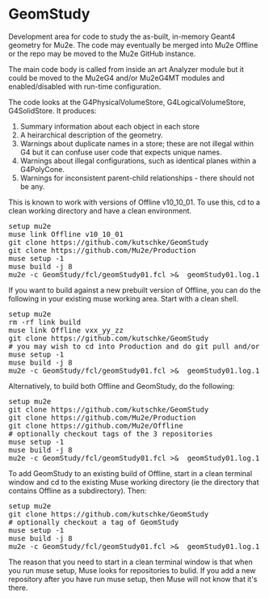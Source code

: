 # GeomStudy
Development area for code to study the as-built, in-memory Geant4 geometry for Mu2e.  The code may eventually be merged into Mu2e Offline or the repo may be moved to the Mu2e GitHub instance.

The main code body is called from inside an art Analyzer module but it could be moved to the Mu2eG4 and/or Mu2eG4MT modules and enabled/disabled with run-time configuration.

The code looks at the G4PhysicalVolumeStore, G4LogicalVolumeStore, G4SolidStore.  It produces:
1. Summary information about each object in each store
2. A heirarchical description of the geometry.
3. Warnings about duplicate names in a store; these are not illegal within G4 but it can confuse user code that expects unique names.
4. Warnings about illegal configurations, such as identical planes within a G4PolyCone.
5. Warnings for inconsistent parent-child relationships - there should not be any.

This is known to work with versions of Offline v10_10_01.  To use this, cd to a clean working directory and have a clean environment.

<pre>
setup mu2e
muse link Offline v10_10_01
git clone https://github.com/kutschke/GeomStudy
git clone https://github.com/Mu2e/Production
muse setup -1
muse build -j 8
mu2e -c GeomStudy/fcl/geomStudy01.fcl >&  geomStudy01.log.1
</pre>

If you want to build against a new prebuilt version of Offline, you can do the following
in your existing muse working area.  Start with a clean shell.

<pre>
setup mu2e
rm -rf link build
muse link Offline vxx_yy_zz
git clone https://github.com/kutschke/GeomStudy
# you may wish to cd into Production and do git pull and/or checkout a new tag
muse setup -1
muse build -j 8
mu2e -c GeomStudy/fcl/geomStudy01.fcl >&  geomStudy01.log.1
</pre>


Alternatively, to build both Offline and GeomStudy, do the following:
<pre>
setup mu2e
git clone https://github.com/kutschke/GeomStudy
git clone https://github.com/Mu2e/Production
git clone https://github.com/Mu2e/Offline
# optionally checkout tags of the 3 repositories
muse setup -1
muse build -j 8
mu2e -c GeomStudy/fcl/geomStudy01.fcl >&  geomStudy01.log.1
</pre>

To add GeomStudy to an existing build of Offline, start in a clean terminal window
and cd to the existing Muse working directory (ie the directory that contains
Offline as a subdirectory).  Then:

<pre>
setup mu2e
git clone https://github.com/kutschke/GeomStudy
# optionally checkout a tag of GeomStudy
muse setup -1
muse build -j 8
mu2e -c GeomStudy/fcl/geomStudy01.fcl >&  geomStudy01.log.1
</pre>
The reason that you need to start in a clean terminal window
is that when you run muse setup, Muse looks for repositories
to bulid. If you add a new repository after you have run muse setup,
then Muse will not know that it's there.
